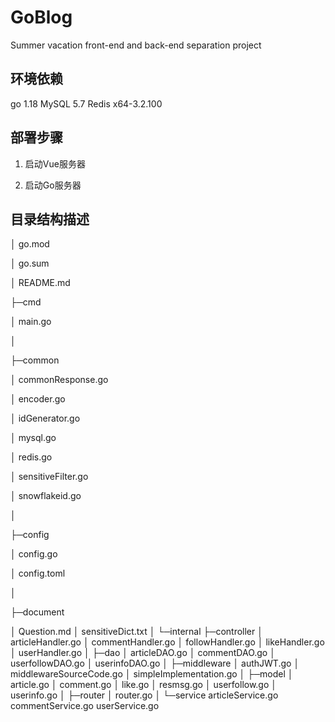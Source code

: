 # GoBlog
Summer vacation front-end and back-end separation project

## 环境依赖
go 1.18
MySQL 5.7
Redis x64-3.2.100

## 部署步骤
1. 启动Vue服务器

2. 启动Go服务器


## 目录结构描述
│  go.mod

│  go.sum

│  README.md

├─cmd

│      main.go

│

├─common

│      commonResponse.go

│      encoder.go

│      idGenerator.go

│      mysql.go

│      redis.go

│      sensitiveFilter.go

│      snowflakeid.go

│

├─config

│      config.go

│      config.toml

│

├─document

│  Question.md
│      sensitiveDict.txt
│
└─internal
    ├─controller
    │      articleHandler.go
    │      commentHandler.go
    │      followHandler.go
    │      likeHandler.go
    │      userHandler.go
    │
    ├─dao
    │      articleDAO.go
    │      commentDAO.go
    │      userfollowDAO.go
    │      userinfoDAO.go
    │
    ├─middleware
    │      authJWT.go
    │      middlewareSourceCode.go
    │      simpleImplementation.go
    │
    ├─model
    │      article.go
    │      comment.go
    │      like.go
    │      resmsg.go
    │      userfollow.go
    │      userinfo.go
    │
    ├─router
    │      router.go
    │
    └─service
            articleService.go
            commentService.go
            userService.go
